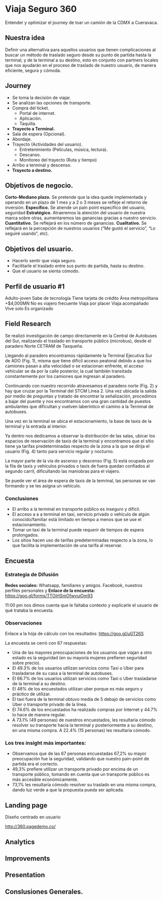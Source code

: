 # Viaja Seguro 360

Entender y optimizar el journey de toar un camión de la CDMX a Cueravaca. 

## Nuestra idea

Definir una alternativa para aquellos usuarios que tienen complicaciones al buscar un método de traslado seguro desde su punto de partida hasta la terminal, y de la terminal a su destino, esto en conjunto con partners locales que nos ayudarán en el proceso de traslado de nuestro usuario, de manera eficiente, segura y cómoda.


## Journey 


* Se toma la decisión de viajar.
* Se analizan las opciones de transporte. 
* Compra del ticket. 
	* Portal de internet.
	* Aplicación.
	* Taquilla.
* **Trayecto a Terminal.**
* Sala de espera (Opcional).
* Abordaje. 
* Trayecto (Actividades del usuario).
	* Entretenimiento (Películas, música, lectura).
	* Descanso. 
	* Monitoreo del trayecto (Ruta y tiempo)
* Arribo a terminal y descenso. 
* **Trayecto a destino.**


## Objetivos de negocio.


**Corto-Mediano plazo.** Se pretende que la idea quede implementada y operando en un plazo de 1 mes y a 2 o 3 meses se refleje el retorno de inversión. 
**Específico.** Se atiende un pain point específico del usuario, seguridad 
**Estratégico.** Atraeremos la atención del usuario de nuestra marca sobre otras, aumentaremos las ganancias gracias a nuestro servicio.
**Cuantitativo.** Se reflejará en los número de ganancias.
**Cualitativo.** Se reflejará en la percepción de nuestros usuarios (“Me gustó el servicio”, “Lo seguiré usando”, etc).  


## Objetivos del usuario.


* Hacerlo sentir que viaja seguro.
* Facilitarle el traslado entre sus punto de partida, hasta su destino.
* Que el usuario se sienta cómodo.



## Perfil de usuario #1


Adulto-joven 
Sabe de tecnología
Tiene tarjeta de crédito 
Área metropolitana
+$4,000MN
No es viajero frecuente
Viaja por placer
Viaja acompañado
Vive solo
Es organizado


## Field Research


Se realizó investigación de campo directamente en la Central de Autobuses del Sur, realizando el traslado en transporte público (microbus), desde el paradero Norte CETRAM de Taxqueña. 

Llegando al paradero encontramos rápidamente la Terminal Ejecutiva Sur de ADO (Fig. 1), misma que tiene difícil acceso peatonal debido a que los camiones pasan a alta velocidad o se estacionan enfrente, el acceso vehícular se da por la calle posterior, la cual también transitada constantemente por los camiones que ingresan al paradero. 





Continuando con nuestro recorrido atravesamos el paradero norte (Fig. 2) y hay que cruzar por la Terminal del STCM Línea 2. Una vez ubicada la salida por medio de preguntas y tratado de encontrar la señalización, procedimos a bajar del puente y nos encontramos con una gran cantidad de puestos ambulantes que dificultan y vuelven laberíntico el camino a la Terminal de autobuses. 






Una vez en la terminal  se ubica el estacionamiento, la base de taxis de la terminal y la entrada al interior. 






Ya dentro nos dedicamos a observar la distribución de las salas, ubicar los espacios de reservación de taxis de la terminal y encontramos que el sitio tiene ya tarifas predeterminadas respecto de la zona a la que se dirija el usuario (Fig. 4) tanto para servicio regular y nocturno. 






La mayor parte de la vía de ascenso y descenso (Fig. 5) está ocupada por la fila de taxis y vehículos privados o taxis de fuera quedan confiados al segundo carril, dificultando las maniobras para el viajero.







Se puede ver el área de espera de taxis de la temrinal, las personas se van formando y se les asigna un vehículo. 







### Conclusiones

* El arribo a la terminal en transporte público es inseguro y difícil.
* El acceso a a a terminal en taxi, servicio privado o vehículo de algún conocido/familiar  está limitado en tiempo a menos que se use el estacionamiento. 
* Tomar un taxi de la terminal puede requerir de tiempos de espera prolongados.
* Los sitios hacen uso de tarifas predeterminadas respecto a la zona, lo que facilita la implementación de una tarifa al reservar. 



## Encuesta

### Estrategia de Difusión 

**Redes sociales:** Whatsapp, familiares y amigos. Facebook, nuestros perfiles personales y 
**Enlace de la encuesta:**  https://goo.gl/forms/TTOiHSmOfwvuiOm93

11:00 pm nos dimos cuenta que le faltaba contexto y explicarle el usuario de qué trataba la encuesta.

### Observaciones

Enlace a la hója de cálculo con los resultados: https://goo.gl/uGT26S

La encuesta se cerró con 67 respuestas:

* Una de las mayores preocupaciones de los usuarios que viajan a otro estado es la seguridad (en su mayoría mujeres prefieren seguridad sobre precio).
* El 49.3% de los usuarios utilizan servicios como Taxi o Uber para trasladarse de su casa a la terminal de autobuses.
* El 66.7% de los usuarios utilizan servicios como Taxi o Uber trasladarse de la terminal a su destino.
* El 48% de los encuestados utilizan uber porque es más seguro y práctico de utilizar.
* El taxi fuera de la terminal obtuvo media de 5 debajo de servicios como Uber o transporte privado de la línea.
* El 74.6% de los encuestados ha realizado compras por Internet y 44.7% lo hace de manera regular. 
* A 73.1% (49 personas) de nuestros encuestados, les resultaría cómodo resolver su transporte hacia la terminal y posteriormente a su destino, en una misma compra. A 22.4% (15 personas) les resultaría cómodo. 


### Los tres insight más importantes: 

* Observamos que de las 67 personas encuestadas 67,2% su mayor preocupación fue la seguridad, validando que nuestro pain-point de partida era el correcto. 
* 49,3% prefiere utilizar un transporte privado por encima de un transporte público, tomando en cuenta que un transporte público es más accesible económicamente.
* 73,1% les resultaría cómodo resolver su traslado en una misma compra, dando luz verde a que la propuesta pueda ser aplicada.


## Landing page 


Diseño centrado en usuario 

http://360.pagedemo.co/


## Analytics

## Improvements

## Presentation

## Conslusiones Generales. 

